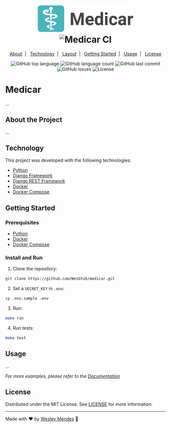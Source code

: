 <h1 align="center">
  <a href="https://github.com/WesGtoX/medicar">
    <img src=".github/logo.png" alt="Medicar" title="Medicar" width="300px">
  </a>
  <br />
  <img alt="Medicar CI" src="https://github.com/WesGtoX/navedex-api/workflows/Medicar%20CI/badge.svg" />
</h1>

<p align="center">
  <a href="#about-the-project">About</a>&nbsp;&nbsp;|&nbsp;&nbsp;
  <a href="#technology">Technology</a>&nbsp;&nbsp;|&nbsp;&nbsp;
  <a href="#layout">Layout</a>&nbsp;&nbsp;|&nbsp;&nbsp;
  <a href="#getting-started">Getting Started</a>&nbsp;&nbsp;|&nbsp;&nbsp;
  <a href="#usage">Usage</a>&nbsp;&nbsp;|&nbsp;&nbsp;
  <a href="#license">License</a>
</p>

<p align="center">
  <img alt="GitHub top language" src="https://img.shields.io/github/languages/top/wesgtox/medicar?style=plastic" />
  <img alt="GitHub language count" src="https://img.shields.io/github/languages/count/wesgtox/medicar?style=plastic" />
  <img alt="GitHub last commit" src="https://img.shields.io/github/last-commit/wesgtox/medicar?style=plastic" />
  <img alt="GitHub issues" src="https://img.shields.io/github/issues/wesgtox/medicar?style=plastic" />
  <img alt="License" src="https://img.shields.io/github/license/wesgtox/medicar?style=plastic" />
</p>


# Medicar

...


## About the Project

...


## Technology 

This project was developed with the following technologies:

- [Python](https://www.python.org/)
- [Django Framework](https://www.djangoproject.com/)
- [Django REST Framework](https://www.django-rest-framework.org/)
- [Docker](https://www.docker.com/)
- [Docker Compose](https://docs.docker.com/compose/)


## Getting Started

### Prerequisites

- [Python](https://www.python.org/)
- [Docker](https://www.docker.com/)
- [Docker Compose](https://docs.docker.com/compose/)


### Install and Run

1. Clone the repository:
```bash
git clone https://github.com/WesGtoX/medicar.git
```
2. Set a `SECRET_KEY` in `.env`:
```bash
cp .env.sample .env
```
3. Run:
```bash
make run
```
4. Run tests:
```bash
make test
```


## Usage

...

_For more examples, please refer to the [Documentation]()_


## License

Distributed under the MIT License. See [LICENSE](LICENSE.md) for more information.

---

Made with ♥ by [Wesley Mendes](https://wesleymendes.com.br/) :wave:
